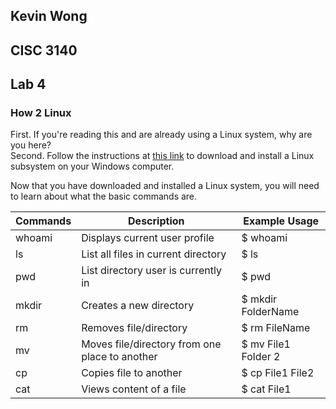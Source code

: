 ## Kevin Wong
## CISC 3140
## Lab 4

### How 2 Linux

First. If you're reading this and are already using a Linux system, why are you here?  
Second. Follow the instructions at [this link](https://docs.microsoft.com/en-us/windows/wsl/install-win10) to download and install a Linux subsystem on your Windows computer. 

Now that you have downloaded and installed a Linux system, you will need to learn about what the basic commands are.  

| Commands | Description | Example Usage |  
| --- | --- | --- |  
| whoami | Displays current user profile | $ whoami |
| ls | List all files in current directory | $ ls |
| pwd | List directory user is currently in | $ pwd |
| mkdir | Creates a new directory | $ mkdir FolderName |
| rm | Removes file/directory | $ rm FileName |
| mv | Moves file/directory from one place to another | $ mv File1 Folder 2 |
| cp | Copies file to another | $ cp File1 File2 |
| cat | Views content of a file | $ cat File1 |
